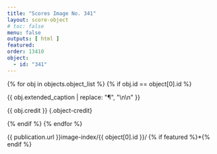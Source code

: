```yaml
---
title: "Scores Image No. 341"
layout: score-object
# toc: false
menu: false
outputs: [ html ]
featured: 
order: 13410
object:
  - id: "341"
---
```


{% for obj in objects.object_list %}
{% if obj.id == object[0].id %}

{{ obj.extended_caption | replace: "¶", "\n\n" }}

{{ obj.credit }} {.object-credit}

{% endif %}
{% endfor %}

<div class="object-credit object-url is-print-only">

{{ publication.url }}image-index/{{ object[0].id }}/ {% if featured %}*{% endif %}

</div>
